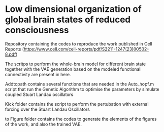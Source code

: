 # Low dimensional organization of global brain states of reduced consciousness
Repository containing the codes to reproduce the work published in Cell Reports (https://www.cell.com/cell-reports/pdf/S2211-1247(23)00502-8.pdf)

The scritps to perform the whole-brain model for different brain state together with the VAE generation based on the modeled functional connectivity are present in here.

Addtopath contains several functions that are needed in the Auto_hopf.m script that run the Genetic Algorithm to optimise the parameters by simulate coupled Stuart Landau oscillators 

Kick folder contains the script to perform the pertubation with external forcing over the Stuart Landau Oscillators

to Figure folder contains the codes to generate the elements of the figures of the work,
and also the trained VAE. 
